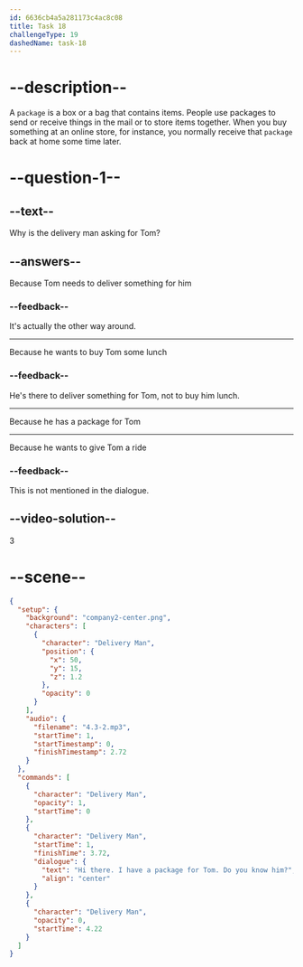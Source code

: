 ```yaml
---
id: 6636cb4a5a281173c4ac8c08
title: Task 18
challengeType: 19
dashedName: task-18
---
```


<!-- (Audio) Delivery Man: Hi there. I have a package for Tom. Do you know him? -->

# --description--

A `package` is a box or a bag that contains items. People use packages to send or receive things in the mail or to store items together. When you buy something at an online store, for instance, you normally receive that `package` back at home some time later.

# --question-1--

## --text--

Why is the delivery man asking for Tom?

## --answers--

Because Tom needs to deliver something for him

### --feedback--

It's actually the other way around.

---

Because he wants to buy Tom some lunch

### --feedback--

He's there to deliver something for Tom, not to buy him lunch.

---

Because he has a package for Tom

---

Because he wants to give Tom a ride

### --feedback--

This is not mentioned in the dialogue.

## --video-solution--

3

# --scene--

```json
{
  "setup": {
    "background": "company2-center.png",
    "characters": [
      {
        "character": "Delivery Man",
        "position": {
          "x": 50,
          "y": 15,
          "z": 1.2
        },
        "opacity": 0
      }
    ],
    "audio": {
      "filename": "4.3-2.mp3",
      "startTime": 1,
      "startTimestamp": 0,
      "finishTimestamp": 2.72
    }
  },
  "commands": [
    {
      "character": "Delivery Man",
      "opacity": 1,
      "startTime": 0
    },
    {
      "character": "Delivery Man",
      "startTime": 1,
      "finishTime": 3.72,
      "dialogue": {
        "text": "Hi there. I have a package for Tom. Do you know him?",
        "align": "center"
      }
    },
    {
      "character": "Delivery Man",
      "opacity": 0,
      "startTime": 4.22
    }
  ]
}
```
